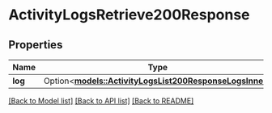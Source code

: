 # ActivityLogsRetrieve200Response

## Properties

Name | Type | Description | Notes
------------ | ------------- | ------------- | -------------
**log** | Option<[**models::ActivityLogsList200ResponseLogsInner**](activity_logs_list_200_response_logs_inner.md)> |  | [optional]

[[Back to Model list]](../README.md#documentation-for-models) [[Back to API list]](../README.md#documentation-for-api-endpoints) [[Back to README]](../README.md)



